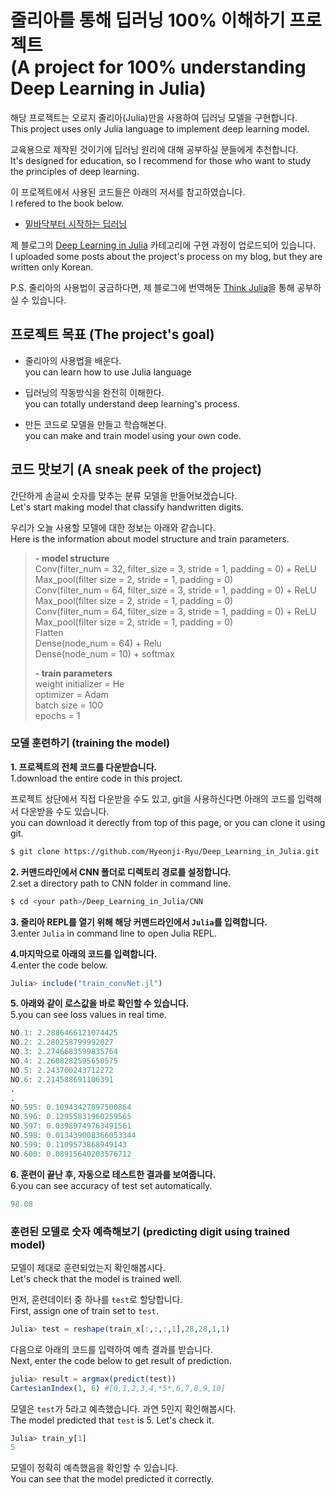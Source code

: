# 줄리아를 통해 딥러닝 100% 이해하기 프로젝트<br/>(A project for 100% understanding Deep Learning in Julia)

해당 프로젝트는 오로지 줄리아(Julia)만을 사용하여 딥러닝 모델을 구현합니다.  
This project uses only Julia language to implement deep learning model.

교육용으로 제작된 것이기에 딥러닝 원리에 대해 공부하실 분들에게 추천합니다.  
It's designed for education, so I recommend for those who want to study the principles of deep learning.

이 프로젝트에서 사용된 코드들은 아래의 저서를 참고하였습니다.  
I refered to the book below.

- [밑바닥부터 시작하는 딥러닝](https://www.hanbit.co.kr/store/books/look.php?p_code=B8475831198)

제 블로그의 [Deep Learning in Julia](https://hyeonji-ryu.github.io/categories/Deep-learning-in-Julia/) 카테고리에 구현 과정이 업로드되어 있습니다.  
I uploaded some posts about the project's process on my blog, but they are written only Korean.

P.S. 줄리아의 사용법이 궁금하다면, 제 블로그에 번역해둔 [Think Julia](https://hyeonji-ryu.github.io/categories/Think-Julia/)을 통해 공부하실 수 있습니다.

## 프로젝트 목표 (The project's goal)

- 줄리아의 사용법을 배운다.  
  you can learn how to use Julia language
  
- 딥러닝의 작동방식을 완전히 이해한다.  
  you can totally understand deep learning's process.
  
- 만든 코드로 모델을 만들고 학습해본다.  
  you can make and train model using your own code.

## 코드 맛보기 (A sneak peek of the project)

간단하게 손글씨 숫자를 맞추는 분류 모델을 만들어보겠습니다.   
Let's start making model that classify handwritten digits. 
 
우리가 오늘 사용할 모델에 대한 정보는 아래와 같습니다.  
Here is the information about model structure and train parameters.

>**- model structure**  
>Conv(filter_num = 32, filter_size = 3, stride = 1, padding = 0) + ReLU  
>Max_pool(filter size = 2, stride = 1, padding = 0)  
>Conv(filter_num = 64, filter_size = 3, stride = 1, padding = 0) + ReLU  
>Max_pool(filter size = 2, stride = 1, padding = 0)  
>Conv(filter_num = 64, filter_size = 3, stride = 1, padding = 0) + ReLU  
>Max_pool(filter size = 2, stride = 1, padding = 0)  
>Flatten  
>Dense(node_num = 64) + Relu  
>Dense(node_num = 10) + softmax 
>
>**- train parameters**  
>weight initializer = He   
>optimizer = Adam  
>batch size = 100  
>epochs = 1 

### 모델 훈련하기 (training the model)

**1. 프로젝트의 전체 코드를 다운받습니다.**  
1.download the entire code in this project. 

프로젝트 상단에서 직접 다운받을 수도 있고, git을 사용하신다면 아래의 코드를 입력해서 다운받을 수도 있습니다.  
you can download it derectly from top of this page, or you can clone it using git. 
```bash
$ git clone https://github.com/Hyeonji-Ryu/Deep_Learning_in_Julia.git
```
**2. 커맨드라인에서 CNN 폴더로 디렉토리 경로를 설정합니다.**  
2.set a directory path to CNN folder in command line.
```bash
$ cd <your path>/Deep_Learning_in_Julia/CNN
```
**3. 줄리아 REPL를 열기 위해 해당 커맨드라인에서 `Julia`를 입력합니다.**  
3.enter `Julia` in command line to open Julia REPL.

**4.마지막으로 아래의 코드를 입력합니다.**  
4.enter the code below.
```Julia
Julia> include("train_convNet.jl")
``` 
**5. 아래와 같이 로스값을 바로 확인할 수 있습니다.**  
5.you can see loss values in real time.
```Julia
NO.1: 2.2886466121074425
NO.2: 2.280258799992027
NO.3: 2.2746683599835764
NO.4: 2.2608282595650575
NO.5: 2.243700243712272
NO.6: 2.214588691106391
.
.
NO.595: 0.10943427897500864
NO.596: 0.12955831960259565
NO.597: 0.03989749763491561
NO.598: 0.013439008366053344
NO.599: 0.1109573868949143
NO.600: 0.08915640203576712
```
**6. 훈련이 끝난 후, 자동으로 테스트한 결과를 보여줍니다.**  
6.you can see accuracy of test set automatically.
```Julia
98.08
```

### 훈련된 모델로 숫자 예측해보기 (predicting digit using trained model)

모델이 제대로 훈련되었는지 확인해봅시다.  
Let's check that the model is trained well.

먼저, 훈련데이터 중 하나를 `test`로 할당합니다.  
First, assign one of train set to `test`.
```julia
Julia> test = reshape(train_x[:,:,:,1],28,28,1,1)
```
다음으로 아래의 코드를 입력하여 예측 결과를 받습니다.  
Next, enter the code below to get result of prediction.
```Julia
julia> result = argmax(predict(test))
CartesianIndex(1, 6) #[0,1,2,3,4,*5*,6,7,8,9,10]
```
모델은 `test`가 5라고 예측했습니다. 과연 5인지 확인해봅시다.  
The model predicted that `test` is 5. Let's check it.
```Julia
Julia> train_y[1]
5
```
모델이 정확히 예측했음을 확인할 수 있습니다.  
You can see that the model predicted it correctly.
